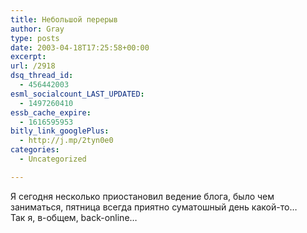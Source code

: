 ```yaml
---
title: Небольшой перерыв
author: Gray
type: posts
date: 2003-04-18T17:25:58+00:00
excerpt:
url: /2918
dsq_thread_id:
  - 456442003
esml_socialcount_LAST_UPDATED:
  - 1497260410
essb_cache_expire:
  - 1616595953
bitly_link_googlePlus:
  - http://j.mp/2tyn0e0
categories:
  - Uncategorized

---
```








Я сегодня несколько приостановил ведение блога, было чем заниматься, пятница всегда приятно суматошный день какой-то&#8230;  
Так я, в-общем, back-online&#8230;